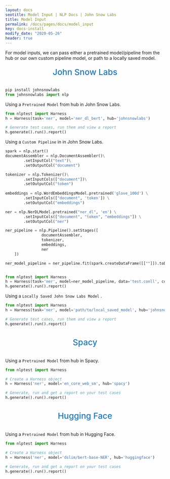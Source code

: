```yaml
---
layout: docs
seotitle: Model Input | NLP Docs | John Snow Labs
title: Model Input
permalink: /docs/pages/docs/model_input
key: docs-install
modify_date: "2020-05-26"
header: true
---
```


<div class="main-docs" markdown="1"><div class="h3-box" markdown="1">
For model inputs, we can pass either a pretrained model/pipeline from the hub or our own custom pipeline model, or path to a locally saved model.

<div class="heading" id="model">John Snow Labs</div>

```python
pip install johnsnowlabs
from johnsnowlabs import nlp
```

Using a `Pretrained Model` from hub in John Snow Labs.

```python
from nlptest import Harness
h = Harness(task='ner', model='ner_dl_bert', hub='johnsnowlabs')

# Generate test cases, run them and view a report
h.generate().run().report()
```

Using a `Custom Pipeline` in in John Snow Labs.

```python
spark = nlp.start()
documentAssembler = nlp.DocumentAssembler()\
		.setInputCol("text")\
		.setOutputCol("document")

tokenizer = nlp.Tokenizer()\
		.setInputCols(["document"])\
		.setOutputCol("token")
	
embeddings = nlp.WordEmbeddingsModel.pretrained('glove_100d') \
		.setInputCols(["document", 'token']) \
		.setOutputCol("embeddings")

ner = nlp.NerDLModel.pretrained("ner_dl", 'en') \
		.setInputCols(["document", "token", "embeddings"]) \
		.setOutputCol("ner")

ner_pipeline = nlp.Pipeline().setStages([
				documentAssembler,
				tokenizer,
				embeddings,
				ner
    ])

ner_model_pipeline = ner_pipeline.fit(spark.createDataFrame([[""]]).toDF("text"))


from nlptest import Harness
h = Harness(task='ner', model=ner_model_pipeline, data='test.conll', config='test.config')
h.generate().run().report()


```

Using a `Locally Saved John Snow Labs Model` .

```python
from nlptest import Harness
h = Harness(task='ner', model='path/to/local_saved_model', hub='johnsnowlabs', data='test.conll', config='test.config')

# Generate test cases, run them and view a report
h.generate().run().report()
```



<div class="heading" id="model">Spacy</div>

Using a `Pretrained Model` from hub in Spacy.
```python
from nlptest import Harness

# Create a Harness object
h = Harness('ner', model='en_core_web_sm', hub='spacy')

# Generate, run and get a report on your test cases
h.generate().run().report()
```

<div class="heading" id="model">Hugging Face</div>

Using a `Pretrained Model` from hub in Hugging Face.
```python
from nlptest import Harness

# Create a Harness object
h = Harness('ner', model='dslim/bert-base-NER', hub='huggingface')

# Generate, run and get a report on your test cases
h.generate().run().report()
```

<style>
  .heading {
    text-align: center;
    font-size: 26px;
    font-weight: 500;
    padding-top: 20px;
    padding-bottom: 20px;
  }

  #model {
    color: #1E77B7;
  }

</div></div>